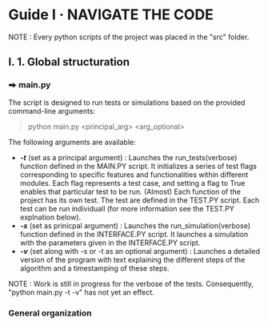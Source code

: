 # Guide I  ·  NAVIGATE THE CODE
NOTE : Every python scripts of the project was placed in the "src" folder.
## I. 1. Global structuration
### ⮕ main.py
The script is designed to run tests or simulations based on the provided command-line arguments: 
> python main.py \<principal_arg\> \<arg_optional\>

The following arguments are available:

- ***-t*** (set as a principal argument) : Launches the run_tests(verbose) function defined in the MAIN.PY script. It initializes a series of test flags corresponding to specific features and functionalities within different modules. Each flag represents a test case, and setting a flag to True enables that particular test to be run. (Almost) Each function of the project has its own test. The test are defined in the TEST.PY script. Each test can be run individuall (for more information see the TEST.PY explnation below).
- ***-s*** (set as prinicpal argument) : Launches the run_simulation(verbose) function defined in the INTERFACE.PY script. It launches a simulation with the parameters given in the INTERFACE.PY script.
- ***-v*** (set along with -s or -t as an optional argument) : Launches a detailed version of the program with text explaining the different steps of the algorithm and a timestamping of these steps.

NOTE : Work is still in progress for the verbose of the tests. Consequently, "python main.py -t -v" has not yet an effect.
 
### General organization

